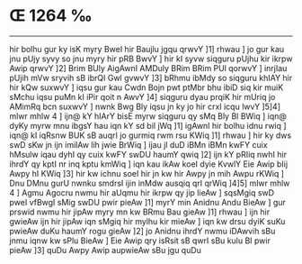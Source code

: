 # Œ 1264 ‰
---
hir bolhu gur ky isK myry BweI hir Baujlu jgqu qrwvY ]1] rhwau ] jo
gur kau jnu pUjy syvy so jnu myry hir pRB BwvY ] hir kI syvw siqguru pUjhu
kir ikrpw Awip qrwvY ]2] Brim BUly AigAwnI AMDuly BRim BRim PUl
qorwvY ] inrjIau pUjih mVw sryvih sB ibrQI Gwl gvwvY ]3] bRhmu ibMdy
so siqguru khIAY hir hir kQw suxwvY ] iqsu gur kau Cwdn Bojn pwt
ptMbr bhu ibiD siq kir muiK sMchu iqsu puMn kI iPir qoit n AwvY ]4]
siqguru dyau prqiK hir mUriq jo AMimRq bcn suxwvY ] nwnk Bwg Bly iqsu
jn ky jo hir crxI icqu lwvY ]5]4] mlwr mhlw 4 ] ijn@ kY hIArY
bisE myrw siqguru qy sMq Bly Bl BWiq ] iqn@ dyKy myrw mnu ibgsY hau iqn
kY sd bil jWq ]1] igAwnI hir bolhu idnu rwiq ] iqn@ kI iqRsnw BUK
sB auqrI jo gurmiq rwm rsu KWiq ]1] rhwau ] hir ky dws swD sKw jn
ijn imilAw lih jwie BrWiq ] ijau jl duD iBMn iBMn kwFY cuix hMsulw
iqau dyhI qy cuix kwFY swDU haumY qwiq ]2] ijn kY pRIiq nwhI hir ihrdY qy
kptI nr inq kptu kmWiq ] iqn kau ikAw koeI dyie KvwlY Eie Awip
bIij Awpy hI KWiq ]3] hir kw ichnu soeI hir jn kw hir Awpy jn mih
Awpu rKWiq ] Dnu DMnu gurU nwnku smdrsI ijin inMdw ausqiq qrI qrWiq
]4]5] mlwr mhlw 4 ] Agmu Agocru nwmu hir aUqmu hir ikrpw qy jip
lieAw ] sqsMgiq swD pweI vfBwgI sMig swDU pwir pieAw ]1] myrY min
Anidnu Andu BieAw ] gur prswid nwmu hir jipAw myry mn kw BRmu Bau
gieAw ]1] rhwau ] ijn hir gwieAw ijn hir jipAw iqn sMgiq hir
mylhu kir mieAw ] iqn kw drsu dyiK suKu pwieAw duKu haumY rogu gieAw
]2] jo Anidnu ihrdY nwmu iDAwvih sBu jnmu iqnw kw sPlu BieAw ]
Eie Awip qry isRsit sB qwrI sBu kulu BI pwir pieAw ]3] quDu Awpy
Awip aupwieAw sBu jgu quDu
####
